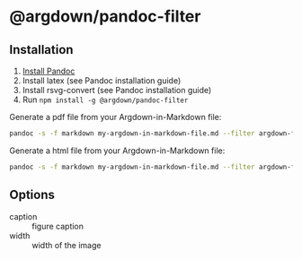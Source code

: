 # @argdown/pandoc-filter

## Installation

1. [Install Pandoc](https://pandoc.org/installing.html)
2. Install latex (see Pandoc installation guide)
3. Install rsvg-convert (see Pandoc installation guide)
4. Run `npm install -g @argdown/pandoc-filter`

Generate a pdf file from your Argdown-in-Markdown file:

```sh
pandoc -s -f markdown my-argdown-in-markdown-file.md --filter argdown-filter -o my-pdf-file.pdf
```

Generate a html file from your Argdown-in-Markdown file:

```sh
pandoc -s -f markdown my-argdown-in-markdown-file.md --filter argdown-filter -o my-html-file.html
```

## Options

<dl>
<dt>caption</dt><dd>figure caption</dd>
<dt>width</dt><dd>width of the image</dd>
</dl>
